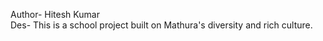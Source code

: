 Author- Hitesh Kumar
<br>
Des- This is a school project built on Mathura's diversity and rich culture.